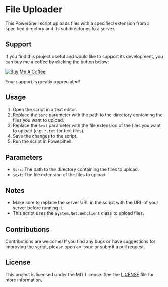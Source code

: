 # File Uploader

This PowerShell script uploads files with a specified extension from a specified directory and its subdirectories to a server.

## Support

If you find this project useful and would like to support its development, you can buy me a coffee by clicking the button below:

[![Buy Me A Coffee](https://cdn.buymeacoffee.com/buttons/v2/default-yellow.png)](https://www.buymeacoffee.com/yu3ufe)

Your support is greatly appreciated!

## Usage

1. Open the script in a text editor.
2. Replace the `$src` parameter with the path to the directory containing the files you want to upload.
3. Replace the `$ext` parameter with the file extension of the files you want to upload (e.g. `*.txt` for text files).
4. Save the changes to the script.
5. Run the script in PowerShell.

## Parameters

- `$src`: The path to the directory containing the files to upload.
- `$ext`: The file extension of the files to upload.

## Notes

- Make sure to replace the server URL in the script with the URL of your server before running it.
- This script uses the `System.Net.Webclient` class to upload files.

## Contributions

Contributions are welcome! If you find any bugs or have suggestions for improving the script, please open an issue or submit a pull request.

## License

This project is licensed under the MIT License. See the [LICENSE](LICENSE) file for more information.
